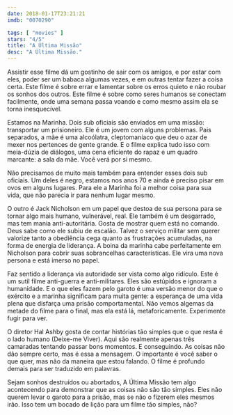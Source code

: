 ```yaml
---
date: 2018-01-17T23:21:21
imdb: "0070290"

tags: [ "movies" ]
stars: "4/5"
title: "A Última Missão"
desc: "A Última Missão."
---
```

Assistir esse filme dá um gostinho de sair com os amigos, e por estar com eles, poder ser um babaca algumas vezes, e em outras tentar fazer a coisa certa. Este filme é sobre errar e lamentar sobre os erros quieto e não roubar os sonhos dos outros. Este filme é sobre como seres humanos se conectam facilmente, onde uma semana passa voando e como mesmo assim ela se torna inesquecível.

Estamos na Marinha. Dois sub oficiais são enviados em uma missão: transportar um prisioneiro. Ele é um jovem com alguns problemas. Pais separados, a mãe é uma alcoólatra, cleptomaníaco que deu o azar de mexer nos pertences de gente grande. E o filme explica tudo isso com meia-dúzia de diálogos, uma cena eficiente do rapaz e um quadro marcante: a sala da mãe. Você verá por si mesmo.

Não precisamos de muito mais também para entender esses dois sub oficiais. Um deles é negro, estamos nos anos 70 e ainda é preciso pisar em ovos em alguns lugares. Para ele a Marinha foi a melhor coisa para sua vida, que não parecia ir para nenhum lugar mesmo.

O outro é Jack Nicholson em um papel que destoa de sua persona para se tornar algo mais humano, vulnerável, real. Ele também é um desgarrado, mas tem mania anti-autoritária. Gosta de mostrar quem está no comando. Deus sabe como ele subiu de escalão. Talvez o serviço militar sem querer valorize tanto a obediência cega quanto as frustrações acumuladas, na forma de energia de liderança. A boina da marinha cabe perfeitamente em Nicholson para cobrir suas sobrancelhas características. Ele vira uma nova persona e está imerso no papel.

Faz sentido a liderança via autoridade ser vista como algo ridículo. Este é um sutil filme anti-guerra e anti-militares. Eles são estúpidos e ignoram a humanidade. E o que eles fazem pelo garoto é uma versão menor do que o exército e a marinha significam para muita gente: a esperança de uma vida plena que disfarça uma prisão comportamental. Não vemos algemas da metade do filme para o final, mas ela está lá, metaforicamente. Experimente fugir para ver.

O diretor Hal Ashby gosta de contar histórias tão simples que o que resta é o lado humano (Deixe-me Viver). Aqui são realmente apenas três camaradas tentando passar bons momentos. E conseguindo. As coisas não dão sempre certo, mas é essa a mensagem. O importante é você saber o que quer, mas não da maneira que estou falando. O filme é profundo demais para ser traduzido em palavras.

Sejam sonhos destruídos ou abortados, A Última Missão tem algo acontecendo para demonstrar que as coisas não são tão simples. Eles não querem levar o garoto para a prisão, mas se não o fizerem eles mesmos irão. Isso tem um bocado de lição para um filme tão simples, não?
